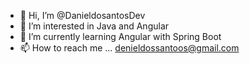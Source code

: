 - 👋 Hi, I’m @DanieldosantosDev
- 👀 I’m interested in  Java and Angular
- 🌱 I’m currently learning  Angular with Spring Boot
- 📫 How to reach me ... denieldossantoos@gmail.com

<!---
DanieldosantosDev/DanieldosantosDev is a ✨ special ✨ repository because its `README.md` (this file) appears on your GitHub profile.
You can click the Preview link to take a look at your changes.
--->

